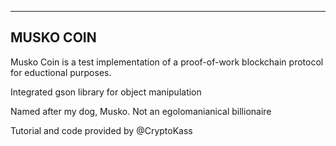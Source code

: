 -----------
MUSKO COIN 
-----------

Musko Coin is a test implementation of a proof-of-work blockchain protocol for eductional purposes. 

Integrated gson library for object manipulation

Named after my dog, Musko. Not an egolomanianical billionaire 

Tutorial and code provided by @CryptoKass
